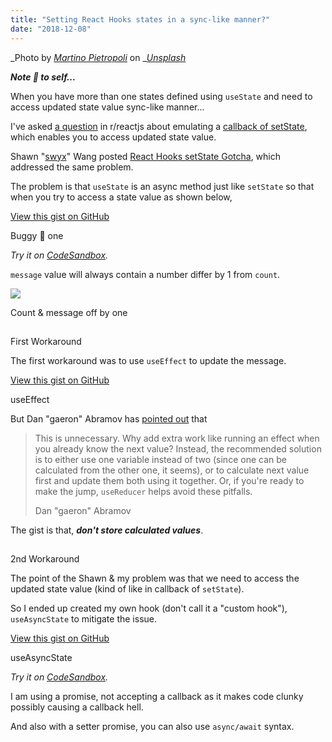 ```yaml
---
title: "Setting React Hooks states in a sync-like manner?"
date: "2018-12-08"
---
```


_Photo by _[_Martino Pietropoli_](https://unsplash.com/photos/H8zix6ErdXg?utm_source=unsplash&utm_medium=referral&utm_content=creditCopyText)_ on _[_Unsplash_](https://unsplash.com/search/photos/serial?utm_source=unsplash&utm_medium=referral&utm_content=creditCopyText)

_**Note 📝 to self...**_

When you have more than one states defined using `useState` and need to access updated state value sync-like manner...

I've asked [a question](https://www.reddit.com/r/reactjs/comments/a2oxbv/beginners_thread_easy_questions_december_2018/eb06q9v/) in r/reactjs about emulating a [callback of setState](https://reactjs.org/docs/react-component.html#setstate), which enables you to access updated state value.

Shawn "[swyx](https://twitter.com/swyx)" Wang posted [React Hooks setState Gotcha](https://www.reddit.com/r/reactjs/comments/a3y76f/react_hooks_setstate_gotcha/), which addressed the same problem.

The problem is that `useState` is an async method just like `setState` so that when you try to access a state value as shown below,

<script src="https://gist.github.com/dance2die/35416648292313d931c7bd6efb930fb8.js"></script>

<a href="https://gist.github.com/dance2die/35416648292313d931c7bd6efb930fb8">View this gist on GitHub</a>

Buggy 🐛 one  

_Try it on_ [_CodeSandbox_](https://codesandbox.io/s/o2p0zpmyq)_._

`message` value will always contain a number differ by 1 from `count`.

![](https://www.slightedgecoder.com/wp-content/uploads/2018/12/2018-12-07_21-05-37.gif)

Count & message off by one

##   
First Workaround

The first workaround was to use `useEffect` to update the message.

<script src="https://gist.github.com/dance2die/a56bf566c110d0e74ac0696142ef8543.js"></script>

<a href="https://gist.github.com/dance2die/a56bf566c110d0e74ac0696142ef8543">View this gist on GitHub</a>

useEffect

But Dan "gaeron" Abramov has [pointed out](https://www.reddit.com/r/reactjs/comments/a3y76f/react_hooks_setstate_gotcha/ebaced5/) that

> This is unnecessary. Why add extra work like running an effect when you already know the next value? Instead, the recommended solution is to either use one variable instead of two (since one can be calculated from the other one, it seems), or to calculate next value first and update them both using it together. Or, if you're ready to make the jump, `useReducer` helps avoid these pitfalls.
> 
> Dan "gaeron" Abramov

The gist is that, **_don't store calculated values_**.

##   
2nd Workaround

The point of the Shawn & my problem was that we need to access the updated state value (kind of like in callback of `setState`).

So I ended up created my own hook (don't call it a "custom hook"), `useAsyncState` to mitigate the issue.

<script src="https://gist.github.com/dance2die/00383f3d98e62099b5ae1eefbd0913b8.js"></script>

<a href="https://gist.github.com/dance2die/00383f3d98e62099b5ae1eefbd0913b8">View this gist on GitHub</a>

useAsyncState

_Try it on_ [_CodeSandbox_](https://codesandbox.io/s/8y05v1vx3j)_._

I am using a promise, not accepting a callback as it makes code clunky possibly causing a callback hell.

And also with a setter promise, you can also use `async/await` syntax.
